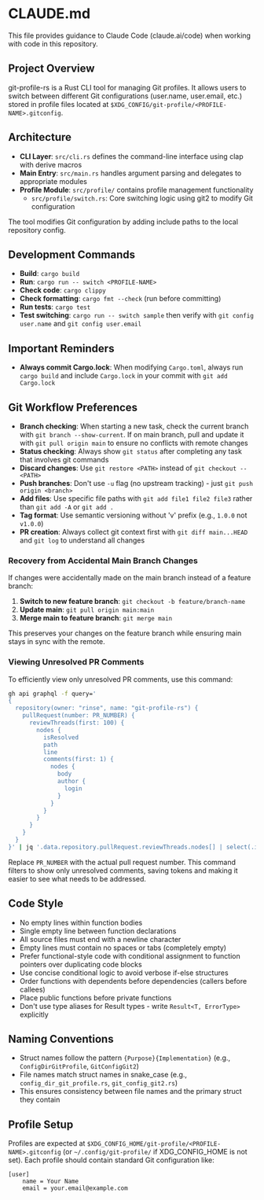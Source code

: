 # CLAUDE.md

This file provides guidance to Claude Code (claude.ai/code) when working with code in this repository.

## Project Overview

git-profile-rs is a Rust CLI tool for managing Git profiles. It allows users to switch between different Git configurations (user.name, user.email, etc.) stored in profile files located at `$XDG_CONFIG/git-profile/<PROFILE-NAME>.gitconfig`.

## Architecture

- **CLI Layer**: `src/cli.rs` defines the command-line interface using clap with derive macros
- **Main Entry**: `src/main.rs` handles argument parsing and delegates to appropriate modules
- **Profile Module**: `src/profile/` contains profile management functionality
  - `src/profile/switch.rs`: Core switching logic using git2 to modify Git configuration

The tool modifies Git configuration by adding include paths to the local repository config.

## Development Commands

- **Build**: `cargo build`
- **Run**: `cargo run -- switch <PROFILE-NAME>`
- **Check code**: `cargo clippy`
- **Check formatting**: `cargo fmt --check` (run before committing)
- **Run tests**: `cargo test`
- **Test switching**: `cargo run -- switch sample` then verify with `git config user.name` and `git config user.email`

## Important Reminders

- **Always commit Cargo.lock**: When modifying `Cargo.toml`, always run `cargo build` and include `Cargo.lock` in your commit with `git add Cargo.lock`

## Git Workflow Preferences

- **Branch checking**: When starting a new task, check the current branch with `git branch --show-current`. If on main branch, pull and update it with `git pull origin main` to ensure no conflicts with remote changes
- **Status checking**: Always show `git status` after completing any task that involves git commands
- **Discard changes**: Use `git restore <PATH>` instead of `git checkout -- <PATH>`
- **Push branches**: Don't use `-u` flag (no upstream tracking) - just `git push origin <branch>`
- **Add files**: Use specific file paths with `git add file1 file2 file3` rather than `git add -A` or `git add .`
- **Tag format**: Use semantic versioning without 'v' prefix (e.g., `1.0.0` not `v1.0.0`)
- **PR creation**: Always collect git context first with `git diff main...HEAD` and `git log` to understand all changes

### Recovery from Accidental Main Branch Changes

If changes were accidentally made on the main branch instead of a feature branch:

1. **Switch to new feature branch**: `git checkout -b feature/branch-name`
2. **Update main**: `git pull origin main:main` 
3. **Merge main to feature branch**: `git merge main`

This preserves your changes on the feature branch while ensuring main stays in sync with the remote.

### Viewing Unresolved PR Comments

To efficiently view only unresolved PR comments, use this command:

```bash
gh api graphql -f query='
{
  repository(owner: "rinse", name: "git-profile-rs") {
    pullRequest(number: PR_NUMBER) {
      reviewThreads(first: 100) {
        nodes {
          isResolved
          path
          line
          comments(first: 1) {
            nodes {
              body
              author {
                login
              }
            }
          }
        }
      }
    }
  }
}' | jq '.data.repository.pullRequest.reviewThreads.nodes[] | select(.isResolved == false)'
```

Replace `PR_NUMBER` with the actual pull request number. This command filters to show only unresolved comments, saving tokens and making it easier to see what needs to be addressed.

## Code Style

- No empty lines within function bodies
- Single empty line between function declarations
- All source files must end with a newline character
- Empty lines must contain no spaces or tabs (completely empty)
- Prefer functional-style code with conditional assignment to function pointers over duplicating code blocks
- Use concise conditional logic to avoid verbose if-else structures
- Order functions with dependents before dependencies (callers before callees)
- Place public functions before private functions
- Don't use type aliases for Result types - write `Result<T, ErrorType>` explicitly

## Naming Conventions

- Struct names follow the pattern `{Purpose}{Implementation}` (e.g., `ConfigDirGitProfile`, `GitConfigGit2`)
- File names match struct names in snake_case (e.g., `config_dir_git_profile.rs`, `git_config_git2.rs`)
- This ensures consistency between file names and the primary struct they contain

## Profile Setup

Profiles are expected at `$XDG_CONFIG_HOME/git-profile/<PROFILE-NAME>.gitconfig` (or `~/.config/git-profile/` if XDG_CONFIG_HOME is not set). Each profile should contain standard Git configuration like:

```gitconfig
[user]
    name = Your Name
    email = your.email@example.com
```